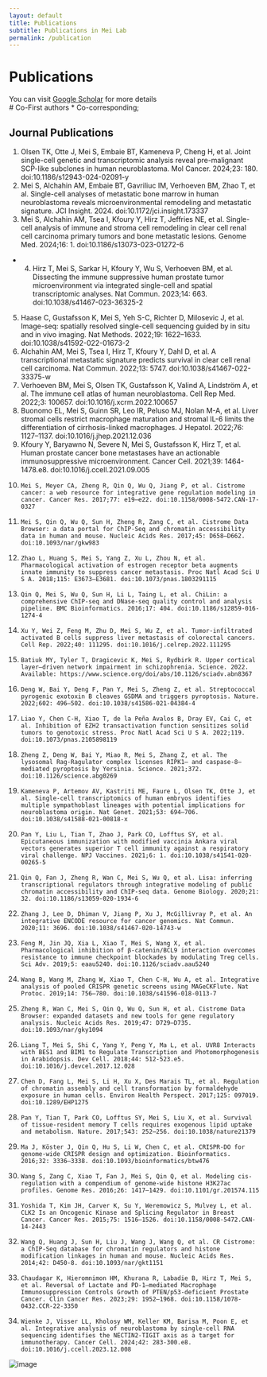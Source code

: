 ```yaml
---
layout: default
title: Publications
subtitle: Publications in Mei Lab
permalink: /publication
---
```


# Publications

You can visit [Google Scholar](https://scholar.google.com/citations?user=MntNsM8AAAAJ&hl=en) for more details<br>
\# Co-First authors * Co-corresponding;
## Journal Publications

1. 	Olsen TK, Otte J, Mei S, Embaie BT, Kameneva P, Cheng H, et al. Joint single-cell genetic and transcriptomic analysis reveal pre-malignant SCP-like subclones in human neuroblastoma. Mol Cancer. 2024;23: 180. doi:10.1186/s12943-024-02091-y
2. 	Mei S, Alchahin AM, Embaie BT, Gavriliuc IM, Verhoeven BM, Zhao T, et al. Single-cell analyses of metastatic bone marrow in human neuroblastoma reveals microenvironmental remodeling and metastatic signature. JCI Insight. 2024. doi:10.1172/jci.insight.173337
3. 	Mei S, Alchahin AM, Tsea I, Kfoury Y, Hirz T, Jeffries NE, et al. Single-cell analysis of immune and stroma cell remodeling in clear cell renal cell carcinoma primary tumors and bone metastatic lesions. Genome Med. 2024;16: 1. doi:10.1186/s13073-023-01272-6
* 4. 	Hirz T, Mei S, Sarkar H, Kfoury Y, Wu S, Verhoeven BM, et al. Dissecting the immune suppressive human prostate tumor microenvironment via integrated single-cell and spatial transcriptomic analyses. Nat Commun. 2023;14: 663. doi:10.1038/s41467-023-36325-2
5. 	Haase C, Gustafsson K, Mei S, Yeh S-C, Richter D, Milosevic J, et al. Image-seq: spatially resolved single-cell sequencing guided by in situ and in vivo imaging. Nat Methods. 2022;19: 1622–1633. doi:10.1038/s41592-022-01673-2
6. 	Alchahin AM, Mei S, Tsea I, Hirz T, Kfoury Y, Dahl D, et al. A transcriptional metastatic signature predicts survival in clear cell renal cell carcinoma. Nat Commun. 2022;13: 5747. doi:10.1038/s41467-022-33375-w
7. 	Verhoeven BM, Mei S, Olsen TK, Gustafsson K, Valind A, Lindström A, et al. The immune cell atlas of human neuroblastoma. Cell Rep Med. 2022;3: 100657. doi:10.1016/j.xcrm.2022.100657
8. 	Buonomo EL, Mei S, Guinn SR, Leo IR, Peluso MJ, Nolan M-A, et al. Liver stromal cells restrict macrophage maturation and stromal IL-6 limits the differentiation of cirrhosis-linked macrophages. J Hepatol. 2022;76: 1127–1137. doi:10.1016/j.jhep.2021.12.036
9. 	Kfoury Y, Baryawno N, Severe N, Mei S, Gustafsson K, Hirz T, et al. Human prostate cancer bone metastases have an actionable immunosuppressive microenvironment. Cancer Cell. 2021;39: 1464-1478.e8. doi:10.1016/j.ccell.2021.09.005
10. 	Mei S, Meyer CA, Zheng R, Qin Q, Wu Q, Jiang P, et al. Cistrome cancer: a web resource for integrative gene regulation modeling in cancer. Cancer Res. 2017;77: e19–e22. doi:10.1158/0008-5472.CAN-17-0327
11. 	Mei S, Qin Q, Wu Q, Sun H, Zheng R, Zang C, et al. Cistrome Data Browser: a data portal for ChIP-Seq and chromatin accessibility data in human and mouse. Nucleic Acids Res. 2017;45: D658–D662. doi:10.1093/nar/gkw983
12. 	Zhao L, Huang S, Mei S, Yang Z, Xu L, Zhou N, et al. Pharmacological activation of estrogen receptor beta augments innate immunity to suppress cancer metastasis. Proc Natl Acad Sci U S A. 2018;115: E3673–E3681. doi:10.1073/pnas.1803291115
13. 	Qin Q, Mei S, Wu Q, Sun H, Li L, Taing L, et al. ChiLin: a comprehensive ChIP-seq and DNase-seq quality control and analysis pipeline. BMC Bioinformatics. 2016;17: 404. doi:10.1186/s12859-016-1274-4
14. 	Xu Y, Wei Z, Feng M, Zhu D, Mei S, Wu Z, et al. Tumor-infiltrated activated B cells suppress liver metastasis of colorectal cancers. Cell Rep. 2022;40: 111295. doi:10.1016/j.celrep.2022.111295
15. 	Batiuk MY, Tyler T, Dragicevic K, Mei S, Rydbirk R. Upper cortical layer–driven network impairment in schizophrenia. Science. 2022. Available: https://www.science.org/doi/abs/10.1126/sciadv.abn8367
16. 	Deng W, Bai Y, Deng F, Pan Y, Mei S, Zheng Z, et al. Streptococcal pyrogenic exotoxin B cleaves GSDMA and triggers pyroptosis. Nature. 2022;602: 496–502. doi:10.1038/s41586-021-04384-4
17. 	Liao Y, Chen C-H, Xiao T, de la Peña Avalos B, Dray EV, Cai C, et al. Inhibition of EZH2 transactivation function sensitizes solid tumors to genotoxic stress. Proc Natl Acad Sci U S A. 2022;119. doi:10.1073/pnas.2105898119
18. 	Zheng Z, Deng W, Bai Y, Miao R, Mei S, Zhang Z, et al. The lysosomal Rag-Ragulator complex licenses RIPK1– and caspase-8–mediated pyroptosis by Yersinia. Science. 2021;372. doi:10.1126/science.abg0269
19. 	Kameneva P, Artemov AV, Kastriti ME, Faure L, Olsen TK, Otte J, et al. Single-cell transcriptomics of human embryos identifies multiple sympathoblast lineages with potential implications for neuroblastoma origin. Nat Genet. 2021;53: 694–706. doi:10.1038/s41588-021-00818-x
20. 	Pan Y, Liu L, Tian T, Zhao J, Park CO, Lofftus SY, et al. Epicutaneous immunization with modified vaccinia Ankara viral vectors generates superior T cell immunity against a respiratory viral challenge. NPJ Vaccines. 2021;6: 1. doi:10.1038/s41541-020-00265-5
21. 	Qin Q, Fan J, Zheng R, Wan C, Mei S, Wu Q, et al. Lisa: inferring transcriptional regulators through integrative modeling of public chromatin accessibility and ChIP-seq data. Genome Biology. 2020;21: 32. doi:10.1186/s13059-020-1934-6
22. 	Zhang J, Lee D, Dhiman V, Jiang P, Xu J, McGillivray P, et al. An integrative ENCODE resource for cancer genomics. Nat Commun. 2020;11: 3696. doi:10.1038/s41467-020-14743-w
23. 	Feng M, Jin JQ, Xia L, Xiao T, Mei S, Wang X, et al. Pharmacological inhibition of β-catenin/BCL9 interaction overcomes resistance to immune checkpoint blockades by modulating Treg cells. Sci Adv. 2019;5: eaau5240. doi:10.1126/sciadv.aau5240
24. 	Wang B, Wang M, Zhang W, Xiao T, Chen C-H, Wu A, et al. Integrative analysis of pooled CRISPR genetic screens using MAGeCKFlute. Nat Protoc. 2019;14: 756–780. doi:10.1038/s41596-018-0113-7
25. 	Zheng R, Wan C, Mei S, Qin Q, Wu Q, Sun H, et al. Cistrome Data Browser: expanded datasets and new tools for gene regulatory analysis. Nucleic Acids Res. 2019;47: D729–D735. doi:10.1093/nar/gky1094
26. 	Liang T, Mei S, Shi C, Yang Y, Peng Y, Ma L, et al. UVR8 Interacts with BES1 and BIM1 to Regulate Transcription and Photomorphogenesis in Arabidopsis. Dev Cell. 2018;44: 512-523.e5. doi:10.1016/j.devcel.2017.12.028
27. 	Chen D, Fang L, Mei S, Li H, Xu X, Des Marais TL, et al. Regulation of chromatin assembly and cell transformation by formaldehyde exposure in human cells. Environ Health Perspect. 2017;125: 097019. doi:10.1289/EHP1275
28. 	Pan Y, Tian T, Park CO, Lofftus SY, Mei S, Liu X, et al. Survival of tissue-resident memory T cells requires exogenous lipid uptake and metabolism. Nature. 2017;543: 252–256. doi:10.1038/nature21379
29. 	Ma J, Köster J, Qin Q, Hu S, Li W, Chen C, et al. CRISPR-DO for genome-wide CRISPR design and optimization. Bioinformatics. 2016;32: 3336–3338. doi:10.1093/bioinformatics/btw476
30. 	Wang S, Zang C, Xiao T, Fan J, Mei S, Qin Q, et al. Modeling cis-regulation with a compendium of genome-wide histone H3K27ac profiles. Genome Res. 2016;26: 1417–1429. doi:10.1101/gr.201574.115
31. 	Yoshida T, Kim JH, Carver K, Su Y, Weremowicz S, Mulvey L, et al. CLK2 Is an Oncogenic Kinase and Splicing Regulator in Breast Cancer. Cancer Res. 2015;75: 1516–1526. doi:10.1158/0008-5472.CAN-14-2443
32. 	Wang Q, Huang J, Sun H, Liu J, Wang J, Wang Q, et al. CR Cistrome: a ChIP-Seq database for chromatin regulators and histone modification linkages in human and mouse. Nucleic Acids Res. 2014;42: D450-8. doi:10.1093/nar/gkt1151
33. 	Chaudagar K, Hieromnimon HM, Khurana R, Labadie B, Hirz T, Mei S, et al. Reversal of Lactate and PD-1–mediated Macrophage Immunosuppression Controls Growth of PTEN/p53-deficient Prostate Cancer. Clin Cancer Res. 2023;29: 1952–1968. doi:10.1158/1078-0432.CCR-22-3350
34. 	Wienke J, Visser LL, Kholosy WM, Keller KM, Barisa M, Poon E, et al. Integrative analysis of neuroblastoma by single-cell RNA sequencing identifies the NECTIN2-TIGIT axis as a target for immunotherapy. Cancer Cell. 2024;42: 283-300.e8. doi:10.1016/j.ccell.2023.12.008
![image](https://github.com/user-attachments/assets/5334d3ad-c752-45db-97f8-c2abcf4b0d2e)



